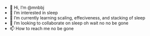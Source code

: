 - 👋 Hi, I’m @mnbbj
- 👀 I’m interested in sleep
- 🌱 I’m currently learning scaling, effeciveness, and stacking of sleep
- 💞️ I’m looking to collaborate on sleep oh wait no no be gone
- 📫 How to reach me no be gone
